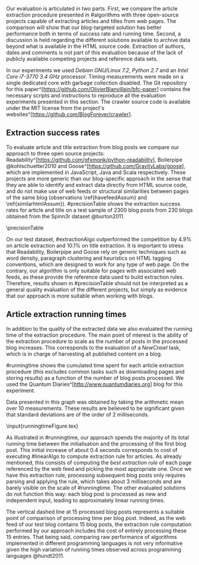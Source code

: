 Our evaluation is articulated in two parts. First, we compare the article extraction procedure presented in #algorithms with three open-source projects capable of extracting articles and titles from web pages. The comparison will show that our blog-targeted solution has better performance both in terms of success rate and running time. Second, a discussion is held regarding the different solutions available to archive data beyond what is available in the HTML source code. Extraction of authors, dates and comments is not part of this evaluation because of the lack of publicly available competing projects and reference data sets.

In our experiments we used *Debian GNU/Linux 7.2*, *Python 2.7* and an *Intel Core i7-3770 3.4 GHz* processor. Timing measurements were made on a single dedicated core with garbage collection disabled. The Git repository for this paper^[<https://github.com/OlivierBlanvillain/bfc-paper>] contains the necessary scripts and instructions to reproduce all the evaluation experiments presented in this section. The crawler source code is available under the MIT license from the project's websites^[<https://github.com/BlogForever/crawler>].


Extraction success rates
------------------------
To evaluate article and title extraction from blog posts we compare our approach to three open source projects: Readability^[<https://github.com/gfxmonk/python-readability>], Boilerpipe @kohlschuetter2010 and Goose^[<https://github.com/GravityLabs/goose>], which are implemented in JavaScript, Java and Scala respectively. These projects are more generic than our blog-specific approach in the sense that they are able to identify and extract data directly from HTML source code, and do not make use of web feeds or structural similarities between pages of the same blog (observations \ref{havefeedAssum} and \ref{similarhtmlAssum}). #precisionTable shows the extraction success rates for article and title on a test sample of 2300 blog posts from 230 blogs obtained from the Spinn3r dataset @burton2011.

\precisionTable

On our test dataset, #extractionAlgo outperformed the competition by 4.9% on article extraction and 10.1% on title extraction. It is important to stress that Readability, Boilerpipe and Goose rely on generic techniques such as word density, paragraph clustering and heuristics on HTML tagging conventions, which are designed to work for any type of web page. On the contrary, our algorithm is only suitable for pages with associated web feeds, as these provide the reference data used to build extraction rules. Therefore, results shown in #precisionTable should not be interpreted as a general quality evaluation of the different projects, but simply as evidence that our approach is more suitable when working with blogs.


Article extraction running times
--------------------------------
In addition to the quality of the extracted data we also evaluated the running time of the extraction procedure. The main point of interest is the ability of the extraction procedure to scale as the number of posts in the processed blog increases. This corresponds to the evaluation of a *NewCrawl* task, which is in charge of harvesting all published content on a blog.

#runningtime shows the cumulated time spent for each article extraction procedure (this excludes common tasks such as downloading pages and storing results) as a function of the number of blog posts processed. We used the Quantum Diaries^[<http://www.quantumdiaries.org>] blog for this experiment.

Data presented in this graph was obtained by taking the arithmetic mean over 10 measurements. These results are believed to be significant given that standard deviations are of the order of 2 milliseconds.

\input{runningtimeFigure.tex}

As illustrated in #runningtime, our approach spends the majority of its total running time between the initialisation and the processing of the first blog post. This initial increase of about 0.4 seconds corresponds to cost of executing #linearAlgo to compute extraction rule for articles. As already mentioned, this consists of computing the *best extraction rule* of each page referenced by the web feed and picking the most appropriate one. Once we have this extraction rule, processing subsequent blog posts only requires parsing and applying the rule, which takes about 3 milliseconds and are barely visible on the scale of #runningtime. The other evaluated solutions do not function this way: each blog post is processed as new and independent input, leading to approximately linear running times.

The vertical dashed line at 15 processed blog posts represents a suitable point of comparison of processing time per blog post. Indeed, as the web feed of our test blog contains 15 blog posts, the extraction rule computation performed by our approach includes the cost of entirely processing these 15 entries. That being said, comparing raw performance of algorithms implemented in different programming languages is not very informative given the high variation of running times observed across programming languages @hundt2011.
